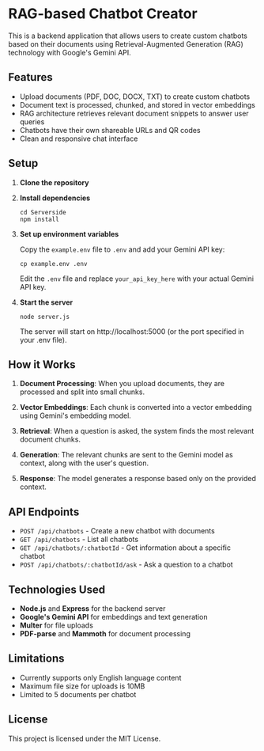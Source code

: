 # RAG-based Chatbot Creator

This is a backend application that allows users to create custom chatbots based on their documents using Retrieval-Augmented Generation (RAG) technology with Google's Gemini API.

## Features

- Upload documents (PDF, DOC, DOCX, TXT) to create custom chatbots
- Document text is processed, chunked, and stored in vector embeddings
- RAG architecture retrieves relevant document snippets to answer user queries
- Chatbots have their own shareable URLs and QR codes
- Clean and responsive chat interface

## Setup

1. **Clone the repository**

2. **Install dependencies**
   ```
   cd Serverside
   npm install
   ```

3. **Set up environment variables**
   
   Copy the `example.env` file to `.env` and add your Gemini API key:
   ```
   cp example.env .env
   ```
   
   Edit the `.env` file and replace `your_api_key_here` with your actual Gemini API key.

4. **Start the server**
   ```
   node server.js
   ```
   
   The server will start on http://localhost:5000 (or the port specified in your .env file).

## How it Works

1. **Document Processing**: When you upload documents, they are processed and split into small chunks.

2. **Vector Embeddings**: Each chunk is converted into a vector embedding using Gemini's embedding model.

3. **Retrieval**: When a question is asked, the system finds the most relevant document chunks.

4. **Generation**: The relevant chunks are sent to the Gemini model as context, along with the user's question.

5. **Response**: The model generates a response based only on the provided context.

## API Endpoints

- `POST /api/chatbots` - Create a new chatbot with documents
- `GET /api/chatbots` - List all chatbots
- `GET /api/chatbots/:chatbotId` - Get information about a specific chatbot
- `POST /api/chatbots/:chatbotId/ask` - Ask a question to a chatbot

## Technologies Used

- **Node.js** and **Express** for the backend server
- **Google's Gemini API** for embeddings and text generation
- **Multer** for file uploads
- **PDF-parse** and **Mammoth** for document processing

## Limitations

- Currently supports only English language content
- Maximum file size for uploads is 10MB
- Limited to 5 documents per chatbot

## License

This project is licensed under the MIT License. 